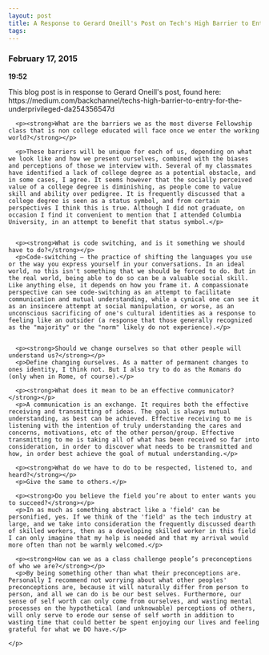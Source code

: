 ```yaml
---
layout: post
title: A Response to Gerard Oneill's Post on Tech's High Barrier to Entry for the Underpriveleged
tags:
---
```


<!-- tags for each post can be stored in yaml front matter -->

<!--- WE NEED TO CONVERT THIS FROM HTML TO MD -->

<h3><a name="journal-2015-02-17"></a>February 17, 2015</h3>

<div>

  <div class="post">
    <p>
      <strong>19:52</strong>
      <p>This blog post is in response to Gerard Oneill's post, found here: https://medium.com/backchannel/techs-high-barrier-to-entry-for-the-underprivileged-da254356547d</p>


      <p><strong>What are the barriers we as the most diverse Fellowship class that is non college educated will face once we enter the working world?</strong></p>

      <p>These barriers will be unique for each of us, depending on what we look like and how we present ourselves, combined with the biases and perceptions of those we interview with. Several of my classmates have identified a lack of college degree as a potential obstacle, and in some cases, I agree. It seems however that the socially perceived value of a college degree is diminishing, as people come to value skill and ability over pedigree. It is frequently discussed that a college degree is seen as a status symbol, and from certain perspectives I think this is true. Although I did not graduate, on occasion I find it convenient to mention that I attended Columbia University, in an attempt to benefit that status symbol.</p>


      <p><strong>What is code switching, and is it something we should have to do?</strong></p>
      <p>Code-switching — the practice of shifting the languages you use or the way you express yourself in your conversations. In an ideal world, no this isn't something that we should be forced to do. But in the real world, being able to do so can be a valuable social skill. Like anything else, it depends on how you frame it. A compassionate perspective can see code-switching as an attempt to facilitate communication and mutual understanding, while a cynical one can see it as an insincere attempt at social manipulation, or worse, as an unconscious sacrificing of one's cultural identities as a response to feeling like an outsider (a response that those generally recognized as the "majority" or the "norm" likely do not experience).</p>


      <p><strong>Should we change ourselves so that other people will understand us?</strong></p>
      <p>Define changing ourselves. As a matter of permanent changes to ones identity, I think not. But I also try to do as the Romans do (only when in Rome, of course).</p>

      <p><strong>What does it mean to be an effective communicator?</strong></p>
      <p>A communication is an exchange. It requires both the effective receiving and transmitting of ideas. The goal is always mutual understanding, as best can be achieved. Effective receiving to me is listening with the intention of truly understanding the cares and concerns, motivations, etc of the other person/group. Effective transmitting to me is taking all of what has been received so far into consideration, in order to discover what needs to be transmitted and how, in order best achieve the goal of mutual understanding.</p>

      <p><strong>What do we have to do to be respected, listened to, and heard?</strong></p>
      <p>Give the same to others.</p>

      <p><strong>Do you believe the field you’re about to enter wants you to succeed?</strong></p>
      <p>In as much as something abstract like a 'field' can be personified, yes. If we think of the 'field' as the tech industry at large, and we take into consideration the frequently discussed dearth of skilled workers, then as a developing skilled worker in this field I can only imagine that my help is needed and that my arrival would more often than not be warmly welcomed.</p>

      <p><strong>How can we as a class challenge people’s preconceptions of who we are?</strong></p>
      <p>By being something other than what their preconceptions are. Personally I recommend not worrying about what other peoples' preconceptions are, because it will naturally differ from person to person, and all we can do is be our best selves. Furthermore, our sense of self worth can only come from ourselves, and wasting mental processes on the hypothetical (and unknowable) perceptions of others, will only serve to erode our sense of self worth in addition to wasting time that could better be spent enjoying our lives and feeling grateful for what we DO have.</p>

    </p>
  </div>
